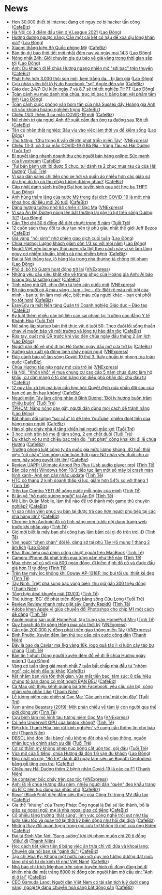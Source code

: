 # News

- [Hơn 30.000 thiết bị Internet đang có nguy cơ bị hacker tấn công](https://cafebiz.vn/hon-30000-thiet-bi-internet-dang-co-nguy-co-bi-hacker-tan-cong-20210313191730562.chn) ([CafeBiz](https://cafebiz.vn))
- [Hà Nội có 3 điểm đầu tiên ở V.League 2021](https://laodong.vn/bong-da/ha-noi-co-3-diem-dau-tien-o-vleague-2021-888818.ldo) ([Lao Động](https://laodong.vn))
- [Hướng dương ngược nắng: Cần một cái kết có hậu để xoa dịu lòng khán giả?](https://laodong.vn/van-hoa/huong-duong-nguoc-nang-can-mot-cai-ket-co-hau-de-xoa-diu-long-khan-gia-888816.ldo) ([Lao Động](https://laodong.vn))
- [Xiaomi thắng kiện Bộ Quốc phòng Mỹ](https://cafebiz.vn/xiaomi-thang-kien-bo-quoc-phong-my-20210313191436521.chn) ([CafeBiz](https://cafebiz.vn))
- [Bản tin dự báo thời tiết mới nhất đêm nay và ngày mai 14.3](https://laodong.vn/video/ban-tin-du-bao-thoi-tiet-moi-nhat-dem-nay-va-ngay-mai-143-888520.ldo) ([Lao Động](https://laodong.vn))
- [Nóng nhất 24h: Giới chuyên gia dự báo về giá vàng trong thời gian sắp tới](https://laodong.vn/video-thoi-su/nong-nhat-24h-gioi-chuyen-gia-du-bao-ve-gia-vang-trong-thoi-gian-sap-toi-888805.ldo) ([Lao Động](https://laodong.vn))
- [Ảnh: Du khách đi lễ chùa Hương ngang nhiên mở "sới bạc" trên thuyền](https://cafebiz.vn/anh-du-khach-di-le-chua-huong-ngang-nhien-mo-soi-bac-tren-thuyen-20210313190406149.chn) ([CafeBiz](https://cafebiz.vn))
- [Phát hiện hơn 3.000 thỏi son môi, kem trắng da… bị làm giả](https://laodong.vn/phap-luat/phat-hien-hon-3000-thoi-son-moi-kem-trang-da-bi-lam-gia-888820.ldo) ([Lao Động](https://laodong.vn))
- [Cựu nhân viên tiết lộ lý do Facebook "sợ" Apple đến vậy](https://cafebiz.vn/cuu-nhan-vien-tiet-lo-ly-do-facebook-so-apple-den-vay-20210313190540094.chn) ([CafeBiz](https://cafebiz.vn))
- [Giáo dục 24/7: Dự kiến ngày 7 và 8.7 sẽ thi tốt nghiệp THPT](https://laodong.vn/video-thoi-su/giao-duc-247-du-kien-ngay-7-va-87-se-thi-tot-nghiep-thpt-888801.ldo) ([Lao Động](https://laodong.vn))
- [Toàn cảnh vụ mạo danh nhà chùa, trục lợi bạc tỉ bằng bán vật phẩm tâm linh](https://laodong.vn/video/toan-canh-vu-mao-danh-nha-chua-truc-loi-bac-ti-bang-ban-vat-pham-tam-linh-888579.ldo) ([Lao Động](https://laodong.vn))
- [Toàn cảnh cuộc phỏng vấn bom tấn của nhà Sussex đẩy Hoàng gia Anh rơi vào khủng hoảng nghiêm trọng](https://cafebiz.vn/toan-canh-cuoc-phong-van-bom-tan-cua-nha-sussex-day-hoang-gia-anh-roi-vao-khung-hoang-nghiem-trong-20210313190732235.chn) ([CafeBiz](https://cafebiz.vn))
- [Chiều 13/3, thêm 3 ca mắc COVID-19 mới](https://cafebiz.vn/chieu-13-3-them-3-ca-mac-covid-19-moi-2021031319004738.chn) ([CafeBiz](https://cafebiz.vn))
- [Nữ chính trị gia người Anh đề xuất cấm đàn ông ra đường sau 18h tối](https://cafebiz.vn/nu-chinh-tri-gia-nguoi-anh-de-xuat-cam-dan-ong-ra-duong-sau-18h-toi-20210313153352198.chn) ([CafeBiz](https://cafebiz.vn))
- [Tân cử nhân thất nghiệp: Bấu víu vào việc làm thời vụ để kiếm sống](https://laodong.vn/xa-hoi/tan-cu-nhan-that-nghiep-bau-viu-vao-viec-lam-thoi-vu-de-kiem-song-888777.ldo) ([Lao Động](https://laodong.vn))
- [Thủ tướng: 'Chú trọng 8 vấn đề lớn phát triển miền Tây'](https://vnexpress.net/thu-tuong-chu-trong-8-van-de-lon-phat-trien-mien-tay-4248012.html) ([VNExpress](https://vnexpress.net))
- [Chiều 13-3, có 3 ca mắc COVID-19 ở Bà Rịa - Vũng Tàu và Hải Dương](https://tuoitre.vn/chieu-13-3-co-3-ca-mac-covid-19-o-ba-ria-vung-tau-va-hai-duong-20210312061133459.htm) ([Tuổi Trẻ](https://tuoitre.vn))
- [Bí quyết tăng nhanh doanh thu cho người bán hàng online: Sức mạnh của livestream](https://cafebiz.vn/bi-quyet-tang-nhanh-doanh-thu-cho-nguoi-ban-hang-online-suc-manh-cua-livestream-20210313134547402.chn) ([CafeBiz](https://cafebiz.vn))
- ['Tui bán bánh ướt lời được 5 chục, tui dành ra 2 chục mua rau củ của Hải Dương'](https://tuoitre.vn/tui-ban-banh-uot-loi-duoc-5-chuc-tui-danh-ra-2-chuc-mua-rau-cu-cua-hai-duong-20210313160720447.htm) ([Tuổi Trẻ](https://tuoitre.vn))
- [Vì sao dân sales chi tiền cho xe hơi và quần áo nhiều hơn các giáo sư đại học dù họ có thu nhập tương đương nhau?](https://cafebiz.vn/vi-sao-cac-luat-su-dan-sales-chi-tien-cho-xe-hoi-va-quan-ao-nhieu-hon-cac-giao-su-dai-hoc-du-ho-co-thu-nhap-tuong-duong-nhau-2021031311041795.chn) ([CafeBiz](https://cafebiz.vn))
- [Cập nhật danh sách trường Đại học tuyển sinh qua xét học bạ THPT](https://laodong.vn/giao-duc/cap-nhat-danh-sach-truong-dai-hoc-tuyen-sinh-qua-xet-hoc-ba-thpt-888760.ldo) ([Lao Động](https://laodong.vn))
- [Anh hùng thầm lặng của nước Mỹ trong đại dịch COVID-19 là một nhà khoa học dữ liệu mới 26 tuổi](https://cafebiz.vn/anh-hung-tham-lang-cua-nuoc-my-trong-dai-dich-covid-19-la-mot-nha-khoa-hoc-du-lieu-moi-26-tuoi-20210313114337711.chn) ([CafeBiz](https://cafebiz.vn))
- [Dâng hương tưởng nhớ 64 chiến sĩ Gạc Ma](https://vnexpress.net/dang-huong-tuong-nho-64-chien-si-gac-ma-4248008.html) ([VNExpress](https://vnexpress.net))
- [Vì sao Ấn Độ Dương nóng lên bất thường lại gây lũ lụt trên sông Dương Tử?](https://laodong.vn/the-gioi/vi-sao-an-do-duong-nong-len-bat-thuong-lai-gay-lu-lut-tren-song-duong-tu-888690.ldo) ([Lao Động](https://laodong.vn))
- [Cần Thơ chi 30 tỉ đồng để diệt chuột trong 5 năm](https://tuoitre.vn/can-tho-chi-30-ti-dong-de-diet-chuot-trong-5-nam-20210313144711782.htm) ([Tuổi Trẻ](https://tuoitre.vn))
- [12 cuốn sách thay đổi tư duy tạo nên tỷ phú giàu nhất thế giới Jeff Bezos](https://cafebiz.vn/12-cuon-sach-thay-doi-tu-duy-tao-nen-ty-phu-giau-nhat-the-gioi-jeff-bezos-20210308005724083.chn) ([CafeBiz](https://cafebiz.vn))
- [Giá vàng &quot;hồi sinh&quot; nhờ phiên giao dịch cuối tuần](https://laodong.vn/kinh-te/gia-vang-hoi-sinh-nho-phien-giao-dich-cuoi-tuan-888757.ldo) ([Lao Động](https://laodong.vn))
- [Chùa Hương: Lượng khách giảm còn 1/3 so với mọi năm](https://laodong.vn/video/chua-huong-luong-khach-giam-con-13-so-voi-moi-nam-888752.ldo) ([Lao Động](https://laodong.vn))
- [Người Việt nên bỏ ngay thói quen rửa thịt theo cách này vì sẽ làm tăng nguy cơ nhiễm khuẩn, khiến cả nhà nhiễm bệnh](https://cafebiz.vn/nguoi-viet-nen-bo-ngay-thoi-quen-rua-thit-theo-cach-nay-vi-se-lam-tang-nguy-co-nhiem-khuan-khien-ca-nha-nhiem-benh-20210313114038264.chn) ([CafeBiz](https://cafebiz.vn))
- [Đại tá Nơi thẳng tay, lộ hàng lậu trong nhà thượng tá chống tội phạm](https://laodong.vn/su-kien-binh-luan/dai-ta-noi-thang-tay-lo-hang-lau-trong-nha-thuong-ta-chong-toi-pham-888687.ldo) ([Lao Động](https://laodong.vn))
- [Phố đi bộ hồ Gươm hoạt động trở lại](https://vnexpress.net/pho-di-bo-ho-guom-hoat-dong-tro-lai-4248000.html) ([VNExpress](https://vnexpress.net))
- [Những yêu cầu siêu khắt khe về trang phục của Hoàng gia Anh: Ai bảo hoàng tộc là sướng nào?](https://cafebiz.vn/nhung-yeu-cau-sieu-khat-khe-ve-trang-phuc-cua-hoang-gia-anh-ai-bao-hoang-toc-la-suong-nao-20210313113728206.chn) ([CafeBiz](https://cafebiz.vn))
- [Tính năng mã QR, chip điện tử trên căn cước mới](https://vnexpress.net/tinh-nang-ma-qr-chip-dien-tu-tren-can-cuoc-moi-4247942.html) ([VNExpress](https://vnexpress.net))
- [Bộ não người có 4 màu vàng - lam - lục - đỏ: Biết rõ màu nổi trội của mình - bạn  tự tin làm mọi việc, biết màu của người khác - bạn chi phối họ tốt hơn!](https://cafebiz.vn/bo-nao-nguoi-co-4-mau-vang-lam-luc-do-biet-ro-mau-noi-troi-cua-minh-ban-tu-tin-lam-moi-viec-biet-mau-cua-nguoi-khac-ban-chi-phoi-ho-tot-hon-20210308193747804.chn) ([CafeBiz](https://cafebiz.vn))
- [EasyEdu ra mắt Nền tảng Quản trị Doanh nghiệp Giáo dục – Đào tạo](https://cafebiz.vn/easyedu-ra-mat-nen-tang-quan-tri-doanh-nghiep-giao-duc-dao-tao-20210313104222339.chn) ([CafeBiz](https://cafebiz.vn))
- [Kỷ luật thêm nhiều cán bộ liên can sai phạm tại Trường cao đẳng Y tế Khánh Hòa](https://tuoitre.vn/ky-luat-them-nhieu-can-bo-lien-can-sai-pham-tai-truong-cao-dang-y-te-khanh-hoa-2021031315055612.htm) ([Tuổi Trẻ](https://tuoitre.vn))
- [Nữ sáng lập startup bán thịt thực vật ở tuổi 50: Theo đuổi lối sống thuần chay vì muốn bảo vệ môi trường và lòng tự hào dân tộc](https://cafebiz.vn/nu-sang-lap-startup-ban-thit-thuc-vat-o-tuoi-50-theo-duoi-loi-song-thuan-chay-vi-muon-bao-ve-moi-truong-va-long-tu-hao-dan-toc-20210312223938487.chn) ([CafeBiz](https://cafebiz.vn))
- [Rửa tay, quét mã QR trước khi vào đền chùa ngày đầu tháng 2 âm lịch](https://laodong.vn/video-thoi-su/rua-tay-quet-ma-qr-truoc-khi-vao-den-chua-ngay-dau-thang-2-am-lich-888713.ldo) ([Lao Động](https://laodong.vn))
- [Người dân đổ về phố đi bộ Hồ Gươm ngày đầu mở cửa trở lại](https://cafebiz.vn/nguoi-dan-do-ve-pho-di-bo-ho-guom-ngay-dau-mo-cua-tro-lai-20210313123625644.chn) ([CafeBiz](https://cafebiz.vn))
- [Xưởng sản xuất gà đông lạnh cháy ngùn ngụt](https://vnexpress.net/xuong-san-xuat-ga-dong-lanh-chay-ngun-ngut-4247995.html) ([VNExpress](https://vnexpress.net))
- [Đức cảnh báo về làn sóng Covid-19 thứ 3, Italy chuẩn bị phong tỏa toàn quốc](https://cafebiz.vn/duc-canh-bao-ve-lan-song-covid-19-thu-3-italy-chuan-bi-phong-toa-toan-quoc-20210313120124048.chn) ([CafeBiz](https://cafebiz.vn))
- [Chùa Hương tấp nập ngày mở cửa trở lại](https://vnexpress.net/chua-huong-tap-nap-ngay-mo-cua-tro-lai-4247953.html) ([VNExpress](https://vnexpress.net))
- [Hà Nội: "Khốn khổ" vì mua chung cư cao cấp 5 năm chưa được làm hộ khẩu, cư dân mang ô tô dán băng rôn diễu phố phản đối chủ đầu tư](https://cafebiz.vn/ha-noi-khon-kho-vi-mua-chung-cu-cao-cap-5-nam-chua-duoc-lam-ho-khau-cu-dan-mang-o-to-dan-bang-ron-dieu-pho-phan-doi-chu-dau-tu-20210313115106799.chn) ([CafeBiz](https://cafebiz.vn))
- [12 quy tắc xã hội mà bạn cần học hỏi: Quyết định nửa phần đời sau của bạn có an ổn hay không!](https://cafebiz.vn/12-quy-tac-xa-hoi-ma-ban-can-hoc-hoi-quyet-dinh-nua-phan-doi-sau-cua-ban-co-an-on-hay-khong-20210311123156529.chn) ([CafeBiz](https://cafebiz.vn))
- [Người miền Tây làm công nhân ở Bình Dương: 'Đời ly hương buồn trăm chiều buồn'](https://tuoitre.vn/nguoi-mien-tay-lam-cong-nhan-o-binh-duong-doi-ly-huong-buon-tram-chieu-buon-20210313084047819.htm) ([Tuổi Trẻ](https://tuoitre.vn))
- [TPHCM: Nắng nóng gay gắt, người dân dùng mọi cách để tránh nắng](https://laodong.vn/photo/tphcm-nang-nong-gay-gat-nguoi-dan-dung-moi-cach-de-tranh-nang-888720.ldo) ([Lao Động](https://laodong.vn))
- [Bắt nhóm đối tượng “soi cầu” lô đề trên YouTube, chiếm đoạt tiền của hàng ngàn người](https://cafebiz.vn/bat-nhom-doi-tuong-soi-cau-lo-de-tren-youtube-chiem-doat-tien-cua-hang-ngan-nguoi-20210313114707713.chn) ([CafeBiz](https://cafebiz.vn))
- [Hàn xì gây cháy nhà 4 tầng khiến hai người mắc kẹt](https://tuoitre.vn/han-xi-gay-chay-nha-4-tang-khien-hai-nguoi-mac-ket-20210313132531192.htm) ([Tuổi Trẻ](https://tuoitre.vn))
- [3 học sinh trốn bố mẹ đi tắm sông, 2 em chết đuối](https://tuoitre.vn/3-hoc-sinh-tron-bo-me-di-tam-song-2-em-chet-duoi-20210313131234555.htm) ([Tuổi Trẻ](https://tuoitre.vn))
- [Du khách vô tư mở chiếu bạc trên đò, "sát phạt" công khai khi đi lễ chùa Hương](https://cafebiz.vn/du-khach-vo-tu-mo-chieu-bac-tren-do-sat-phat-cong-khai-khi-di-le-chua-huong-20210313114447896.chn) ([CafeBiz](https://cafebiz.vn))
- [Trưởng phòng luật công ty đa quốc gia mức lương khủng, 40 tuổi thôi việc "cố chấp" làm nông dân toàn thời gian: Nữ nhân yếu đuối cho ai xem, hãy sống quyết liệt lên!](https://cafebiz.vn/truong-phong-luat-cong-ty-da-quoc-gia-muc-luong-khung-40-tuoi-thoi-viec-co-chap-lam-nong-dan-toan-thoi-gian-nu-nhan-yeu-duoi-cho-ai-xem-hay-song-quyet-liet-len-20210313114203828.chn) ([CafeBiz](https://cafebiz.vn))
- [Review UAPP: Ultimate Airpod Pro Plus (Usb audio player pro)](https://tinhte.vn/thread/review-uapp-ultimate-airpod-pro-plus-usb-audio-player-pro.3292317/) ([Tinh Tế](https://tinhte.vn))
- [Bản cập nhật Windows hôm 10/3 tiếp tục làm một số máy bị crash màn hình xanh- Anh em cân nhắc update](https://tinhte.vn/thread/ban-cap-nhat-windows-hom-10-3-tiep-tuc-lam-mot-so-may-bi-crash-man-hinh-xanh-anh-em-can-nhac-update.3291710/) ([Tinh Tế](https://tinhte.vn))
- [HTC có tháng 2 kinh doanh thấp kỉ lục, giảm hơn 54% so với tháng 1](https://tinhte.vn/thread/htc-co-thang-2-kinh-doanh-thap-ki-luc-giam-hon-54-so-voi-thang-1.3290570/) ([Tinh Tế](https://tinhte.vn))
- [Trên tay Combo YETI để uống nước mỗi ngày của mình](https://tinhte.vn/thread/tren-tay-combo-yeti-de-uong-nuoc-moi-ngay-cua-minh.3292826/) ([Tinh Tế](https://tinhte.vn))
- [Bí ẩn về "hồ nước xương người" tại Ấn Độ](https://tinhte.vn/thread/bi-an-ve-ho-nuoc-xuong-nguoi-tai-an-do.3286108/) ([Tinh Tế](https://tinhte.vn))
- [Mê Liên Quân Mobile, làm thế nào để trở thành một game thủ chuyên nghiệp?](https://cafebiz.vn/title-me-lien-quan-mobile-lam-the-nao-de-tro-thanh-mot-game-thu-chuyen-nghiep-20210313112241379.chn) ([CafeBiz](https://cafebiz.vn))
- [Vì sao nhân viên phục vụ bàn lại được trả cao hơn người phụ bếp tại các nhà hàng lớn?](https://cafebiz.vn/vi-sao-nhan-vien-phuc-vu-ban-lai-duoc-tra-cao-hon-nguoi-phu-bep-tai-cac-nha-hang-lon-20210313104849141.chn) ([CafeBiz](https://cafebiz.vn))
- [Chrome trên Android đã có tính năng xem trước nội dung trang web trước khi nhấp vào](https://tinhte.vn/thread/chrome-tren-android-da-co-tinh-nang-xem-truoc-noi-dung-trang-web-truoc-khi-nhap-vao.3292385/) ([Tinh Tế](https://tinhte.vn))
- [Giờ mới biết là mấy bạn phi công hay lẩm bẩm cái gì đó trên trời :D](https://tinhte.vn/thread/gio-moi-biet-la-may-ban-phi-cong-hay-lam-bam-cai-gi-do-tren-troi-d.3292517/) ([Tinh Tế](https://tinhte.vn))
- [Vạn người &quot;chen chân&quot; đội lễ, dâng sớ tại phủ Tây Hồ mùng 1 tháng 2 âm lịch](https://laodong.vn/photo/van-nguoi-chen-chan-doi-le-dang-so-tai-phu-tay-ho-mung-1-thang-2-am-lich-888718.ldo) ([Lao Động](https://laodong.vn))
- [Khai thác hiệu quả phím cứng chuột ngoài trên MacBook](https://tinhte.vn/thread/khai-thac-hieu-qua-phim-cung-chuot-ngoai-tren-macbook.3292589/) ([Tinh Tế](https://tinhte.vn))
- [Camera iPhone đã phát triển qua từng năm như thế nào](https://tinhte.vn/thread/camera-iphone-da-phat-trien-qua-tung-nam-nhu-the-nao.3292163/) ([Tinh Tế](https://tinhte.vn))
- [Mua chén sứ cũ với giá 800 ngàn đồng, đi kiểm định đồ cổ và được đấu giá hơn 11 tỷ đồng](https://tinhte.vn/thread/mua-chen-su-cu-voi-gia-800-ngan-dong-di-kiem-dinh-do-co-va-duoc-dau-gia-hon-11-ty-dong.3286905/) ([Tinh Tế](https://tinhte.vn))
- [Trên tay máy lọc không khí Coway AP-1018F: lọc bụi tối ưu, thiết kế đẹp](https://tinhte.vn/thread/tren-tay-may-loc-khong-khi-coway-ap-1018f-loc-bui-toi-uu-thiet-ke-dep.3292107/) ([Tinh Tế](https://tinhte.vn))
- [Tây Ninh: Triệt phá sòng bạc vùng biên, thu giữ gần 300 triệu đồng](https://thanhnien.vn/thoi-su/tay-ninh-triet-pha-song-bac-vung-bien-thu-giu-gan-300-trieu-dong-1353657.html) ([Thanh Niên](https://thanhnien.vn))
- [Tổng hợp deal khuyến mãi (13/03)](https://tinhte.vn/thread/tong-hop-deal-khuyen-mai-13-03.3292640/) ([Tinh Tế](https://tinhte.vn))
- [Thủ tướng: '8G' để phát triển đồng bằng sông Cửu Long](https://tuoitre.vn/thu-tuong-8g-de-phat-trien-dong-bang-song-cuu-long-20210313121459116.htm) ([Tuổi Trẻ](https://tuoitre.vn))
- [Review Review nhanh máy giặt sấy Candy RapidO](https://tinhte.vn/thread/review-review-nhanh-may-giat-say-candy-rapido.3288481/) ([Tinh Tế](https://tinhte.vn))
- [Adobe khen Apple vì giúp chuyển đổi Photoshop cho chip M1 một cách dễ dàng](https://tinhte.vn/thread/adobe-khen-apple-vi-giup-chuyen-doi-photoshop-cho-chip-m1-mot-cach-de-dang.3292500/) ([Tinh Tế](https://tinhte.vn))
- [Apple ngưng sản xuất HomePod, tập trung vào HomePod Mini](https://tinhte.vn/thread/apple-ngung-san-xuat-homepod-tap-trung-vao-homepod-mini.3292570/) ([Tinh Tế](https://tinhte.vn))
- [Quy hoạch đô thị sông Hồng qua các thời kỳ](https://vnexpress.net/quy-hoach-do-thi-song-hong-qua-cac-thoi-ky-4247888.html) ([VNExpress](https://vnexpress.net))
- [Cần gần 200.000 tỷ đồng phát triển giao thông miền Tây](https://vnexpress.net/can-gan-200-000-ty-dong-phat-trien-giao-thong-mien-tay-4247958.html) ([VNExpress](https://vnexpress.net))
- [Bình Phước: Xuyên đêm làm thủ tục cấp căn cước công dân](https://thanhnien.vn/thoi-su/binh-phuoc-xuyen-dem-lam-thu-tuc-cap-can-cuoc-cong-dan-1353674.html) ([Thanh Niên](https://thanhnien.vn))
- [Đây là bao da Caviar mạ 1kg vàng 18k, logo quả táo lì xì luôn cây táo bự chảng](https://tinhte.vn/thread/day-la-bao-da-caviar-ma-1kg-vang-18k-logo-qua-tao-li-xi-luon-cay-tao-bu-chang.3292583/) ([Tinh Tế](https://tinhte.vn))
- [Bản tin 1 phút: Dòng người xuyên đêm đổ về đi lễ chùa Hương ngày mùng 1](https://laodong.vn/video-thoi-su/ban-tin-1-phut-dong-nguoi-xuyen-dem-do-ve-di-le-chua-huong-ngay-mung-1-888649.ldo) ([Lao Động](https://laodong.vn))
- [Vàng có tuần tăng giá mạnh nhất 7 tuần bất chấp nhà đầu tư "nhòm ngó" các kênh đầu tư khác](https://cafebiz.vn/vang-co-tuan-tang-gia-manh-nhat-7-tuan-bat-chap-nha-dau-tu-nhom-ngo-cac-kenh-dau-tu-khac-20210313122504193.chn) ([CafeBiz](https://cafebiz.vn))
- [Kết nhầm bạn vừa tốn thời gian, vừa mất tiền bạc, tâm sức: 8 dấu hiệu chứng tỏ bạn đang có một người BẠN ĐỂU](https://cafebiz.vn/ket-nham-ban-vua-ton-thoi-gian-vua-mat-tien-bac-tam-suc-8-dau-hieu-chung-to-ban-dang-co-mot-nguoi-ban-deu-2021031312212155.chn) ([CafeBiz](https://cafebiz.vn))
- [Cà Mau giới thiệu kênh quảng bá trên Facebook, yêu cầu cán bộ, công nhân viên nhấn Like](https://thanhnien.vn/thoi-su/ca-mau-gioi-thieu-kenh-quang-ba-tren-facebook-yeu-cau-can-bo-cong-nhan-vien-nhan-like-1353677.html) ([Thanh Niên](https://thanhnien.vn))
- [Lễ tưởng niệm các chiến sĩ Gạc Ma: 'Các anh như mãi còn đây'](https://tuoitre.vn/le-tuong-niem-cac-chien-si-gac-ma-cac-anh-nhu-mai-con-day-20210313105906793.htm) ([Tuổi Trẻ](https://tuoitre.vn))
- [Xem anime Beastars (2019): Một phản chiếu về tâm lý con người qua thế giới động vật](https://tinhte.vn/thread/xem-anime-beastars-2019-mot-phan-chieu-ve-tam-ly-con-nguoi-qua-the-gioi-dong-vat.3289695/) ([Tinh Tế](https://tinhte.vn))
- [Cựu binh làm mô hình tàu tưởng niệm Gạc Ma](https://vnexpress.net/cuu-binh-lam-mo-hinh-tau-tuong-niem-gac-ma-4247917.html) ([VNExpress](https://vnexpress.net))
- [Có nên Undervolt GPU của laptop không?](https://tinhte.vn/thread/co-nen-undervolt-gpu-cua-laptop-khong.3292424/) ([Tinh Tế](https://tinhte.vn))
- [Điện lực Thanh Hóa 'xin rút kinh nghiệm' về cung cấp thông tin cho báo chí](https://thanhnien.vn/thoi-su/dien-luc-thanh-hoa-xin-rut-kinh-nghiem-ve-cung-cap-thong-tin-cho-bao-chi-1353679.html) ([Thanh Niên](https://thanhnien.vn))
- [ĐBSCL khó đón 'đại bàng' nếu không đột phá về giao thông, nguồn nhân lực và chính sách ưu đãi](https://tuoitre.vn/dbscl-kho-don-dai-bang-neu-khong-dot-pha-ve-giao-thong-nguon-nhan-luc-va-chinh-sach-uu-dai-20210313081614627.htm) ([Tuổi Trẻ](https://tuoitre.vn))
- [Cơ sở thẩm mỹ không phép núp bóng cắt uốn tóc, gội đầu](https://tuoitre.vn/co-so-tham-my-khong-phep-nup-bong-cat-uon-toc-goi-dau-20210313101157297.htm) ([Tuổi Trẻ](https://tuoitre.vn))
- [Vừa mở cửa 5 tiếng, chùa Hương đã đón 1,6 vạn du khách](https://laodong.vn/photo/vua-mo-cua-5-tieng-chua-huong-da-don-16-van-du-khach-888665.ldo) ([Lao Động](https://laodong.vn))
- [Độc nhất vô nhị: "Bố trẻ" dành 40 ngày làm siêu xe Bugatti Centodieci bằng gỗ tặng con trai](https://cafebiz.vn/doc-nhat-vo-nhi-bo-tre-danh-40-ngay-lam-sieu-xe-bugatti-centodieci-bang-go-tang-con-trai-20210313112856405.chn) ([CafeBiz](https://cafebiz.vn))
- [Chiều nay Hải Dương thêm 2 bệnh nhân Covid-19 là các ca F1](https://thanhnien.vn/thoi-su/chieu-nay-hai-duong-them-2-benh-nhan-covid-19-la-cac-ca-f1-1353667.html) ([Thanh Niên](https://thanhnien.vn))
- [Xe container bốc cháy trên cao tốc](https://vnexpress.net/xe-container-boc-chay-tren-cao-toc-4247921.html) ([VNExpress](https://vnexpress.net))
- [Ảnh: Đi lễ chùa Hương đầu năm, nhiều người dân "quên" đeo khẩu trang dù BTC liên tục dùng loa nhắc nhở](https://cafebiz.vn/anh-di-le-chua-huong-dau-nam-nhieu-nguoi-dan-quen-deo-khau-trang-du-btc-lien-tuc-dung-loa-nhac-nho-20210313112322888.chn) ([CafeBiz](https://cafebiz.vn))
- [Rose' (BlackPink) diện đầm siêu thực của Công Trí trong MV đầu tay](https://cafebiz.vn/rose-blackpink-dien-dam-sieu-thuc-cua-cong-tri-trong-mv-dau-tay-20210313112412142.chn) ([CafeBiz](https://cafebiz.vn))
- [Gia thế "khủng" của Trang Pháp: Ông ngoại là Đại sứ lão thành, bố là giáo sư ngoại ngữ, mẹ là nhà ngoại giao có tiếng](https://cafebiz.vn/gia-the-khung-cua-trang-phap-ong-ngoai-la-dai-su-lao-thanh-bo-la-giao-su-ngoai-ngu-me-la-nha-ngoai-giao-co-tieng-20210313105003209.chn) ([CafeBiz](https://cafebiz.vn))
- [Cổ phiếu tăng trưởng 'thất sủng', lĩnh vực công nghệ trồi sụt như tàu lượn siêu tốc và quay trở lại thời kỳ biến động như hồi đại dịch](https://cafebiz.vn/co-phieu-tang-truong-that-sung-linh-vuc-cong-nghe-troi-sut-nhu-tau-luon-sieu-toc-va-quay-tro-lai-thoi-ky-bien-dong-nhu-hoi-dai-dich-20210313110306589.chn) ([CafeBiz](https://cafebiz.vn))
- [Những thay đổi quan trọng trong gói cứu trợ khổng lồ mới của ông Biden](https://cafebiz.vn/nhung-thay-doi-quan-trong-trong-goi-cuu-tro-khong-lo-moi-cua-ong-biden-20210312101452908.chn) ([CafeBiz](https://cafebiz.vn))
- [Đại tá Đinh Văn Nơi: 'Sung sướng' khi tội phạm muốn chi 20 tỉ đồng 'điều' đi](https://thanhnien.vn/thoi-su/dai-ta-dinh-van-noi-sung-suong-khi-toi-pham-muon-chi-20-ti-dong-dieu-di-1353638.html) ([Thanh Niên](https://thanhnien.vn))
- [Học cách tiết kiệm tiền tỉ bằng việc ăn trưa chỉ với dứa và khoai lang: Chuyên gia nói bạn sẽ "gánh đủ"!](https://cafebiz.vn/hoc-cach-tiet-kiem-tien-ti-bang-viec-an-trua-chi-voi-dua-va-khoai-lang-chuyen-gia-noi-ban-se-ganh-du-20210313105408472.chn) ([CafeBiz](https://cafebiz.vn))
- [Tạp chí Hoa Kỳ: Không một nước nào với quy mô tương đương đạt mức tăng chỉ số tự do kinh tế như Việt Nam!](https://cafebiz.vn/tap-chi-hoa-ky-khong-mot-nuoc-nao-voi-quy-mo-tuong-duong-dat-muc-tang-chi-so-tu-do-kinh-te-nhu-viet-nam-20210313105224927.chn) ([CafeBiz](https://cafebiz.vn))
- [Nhà báo chỉ trích Meghan trên sóng truyền hình rồi đùng đùng bỏ đi khiến nhà đài mất trắng 6000 tỷ đồng còn người hâm mộ cầu xin: "Anh ơi ở lại"](https://cafebiz.vn/nha-bao-chi-trich-meghan-tren-song-truyen-hinh-roi-dung-dung-bo-di-khien-nha-dai-mat-trang-6000-ty-dong-con-nguoi-ham-mo-cau-xin-anh-oi-o-lai-20210313105023635.chn) ([CafeBiz](https://cafebiz.vn))
- [CEO Gamuda Land: Người dân Việt Nam có tài sản tích luỹ dưới dạng vàng, ngoại tệ đang chuyển hoá sang bất động sản](https://cafebiz.vn/ceo-gamuda-land-nguoi-dan-viet-nam-co-tai-san-tich-luy-duoi-dang-vang-ngoai-te-dang-chuyen-hoa-sang-bat-dong-san-20210313104624475.chn) ([CafeBiz](https://cafebiz.vn))
